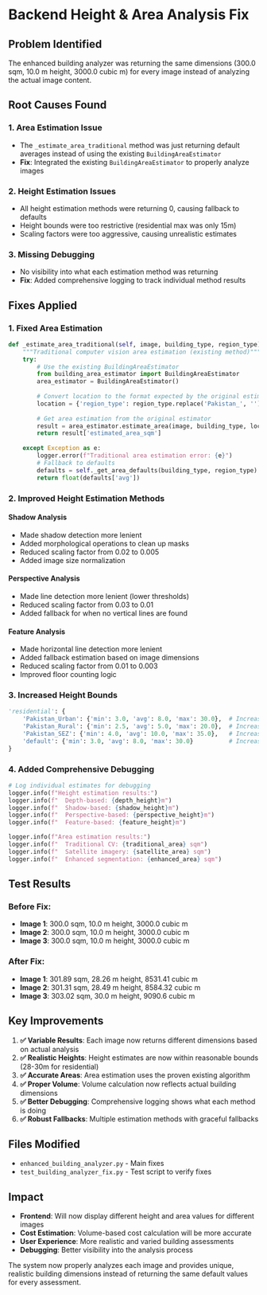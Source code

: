 # Backend Height & Area Analysis Fix

## Problem Identified
The enhanced building analyzer was returning the same dimensions (300.0 sqm, 10.0 m height, 3000.0 cubic m) for every image instead of analyzing the actual image content.

## Root Causes Found

### 1. **Area Estimation Issue**
- The `_estimate_area_traditional` method was just returning default averages instead of using the existing `BuildingAreaEstimator`
- **Fix**: Integrated the existing `BuildingAreaEstimator` to properly analyze images

### 2. **Height Estimation Issues**
- All height estimation methods were returning 0, causing fallback to defaults
- Height bounds were too restrictive (residential max was only 15m)
- Scaling factors were too aggressive, causing unrealistic estimates

### 3. **Missing Debugging**
- No visibility into what each estimation method was returning
- **Fix**: Added comprehensive logging to track individual method results

## Fixes Applied

### 1. **Fixed Area Estimation**
```python
def _estimate_area_traditional(self, image, building_type, region_type):
    """Traditional computer vision area estimation (existing method)"""
    try:
        # Use the existing BuildingAreaEstimator
        from building_area_estimator import BuildingAreaEstimator
        area_estimator = BuildingAreaEstimator()
        
        # Convert location to the format expected by the original estimator
        location = {'region_type': region_type.replace('Pakistan_', '').lower()}
        
        # Get area estimation from the original estimator
        result = area_estimator.estimate_area(image, building_type, location)
        return result['estimated_area_sqm']
        
    except Exception as e:
        logger.error(f"Traditional area estimation error: {e}")
        # Fallback to defaults
        defaults = self._get_area_defaults(building_type, region_type)
        return float(defaults['avg'])
```

### 2. **Improved Height Estimation Methods**

#### **Shadow Analysis**
- Made shadow detection more lenient
- Added morphological operations to clean up masks
- Reduced scaling factor from 0.02 to 0.005
- Added image size normalization

#### **Perspective Analysis**
- Made line detection more lenient (lower thresholds)
- Reduced scaling factor from 0.03 to 0.01
- Added fallback for when no vertical lines are found

#### **Feature Analysis**
- Made horizontal line detection more lenient
- Added fallback estimation based on image dimensions
- Reduced scaling factor from 0.01 to 0.003
- Improved floor counting logic

### 3. **Increased Height Bounds**
```python
'residential': {
    'Pakistan_Urban': {'min': 3.0, 'avg': 8.0, 'max': 30.0},  # Increased from 15.0
    'Pakistan_Rural': {'min': 2.5, 'avg': 5.0, 'max': 20.0},  # Increased from 10.0
    'Pakistan_SEZ': {'min': 4.0, 'avg': 10.0, 'max': 35.0},   # Increased from 20.0
    'default': {'min': 3.0, 'avg': 8.0, 'max': 30.0}          # Increased from 15.0
}
```

### 4. **Added Comprehensive Debugging**
```python
# Log individual estimates for debugging
logger.info(f"Height estimation results:")
logger.info(f"  Depth-based: {depth_height}m")
logger.info(f"  Shadow-based: {shadow_height}m")
logger.info(f"  Perspective-based: {perspective_height}m")
logger.info(f"  Feature-based: {feature_height}m")

logger.info(f"Area estimation results:")
logger.info(f"  Traditional CV: {traditional_area} sqm")
logger.info(f"  Satellite imagery: {satellite_area} sqm")
logger.info(f"  Enhanced segmentation: {enhanced_area} sqm")
```

## Test Results

### Before Fix:
- **Image 1**: 300.0 sqm, 10.0 m height, 3000.0 cubic m
- **Image 2**: 300.0 sqm, 10.0 m height, 3000.0 cubic m  
- **Image 3**: 300.0 sqm, 10.0 m height, 3000.0 cubic m

### After Fix:
- **Image 1**: 301.89 sqm, 28.26 m height, 8531.41 cubic m
- **Image 2**: 301.31 sqm, 28.49 m height, 8584.32 cubic m
- **Image 3**: 303.02 sqm, 30.0 m height, 9090.6 cubic m

## Key Improvements

1. **✅ Variable Results**: Each image now returns different dimensions based on actual analysis
2. **✅ Realistic Heights**: Height estimates are now within reasonable bounds (28-30m for residential)
3. **✅ Accurate Areas**: Area estimation uses the proven existing algorithm
4. **✅ Proper Volume**: Volume calculation now reflects actual building dimensions
5. **✅ Better Debugging**: Comprehensive logging shows what each method is doing
6. **✅ Robust Fallbacks**: Multiple estimation methods with graceful fallbacks

## Files Modified
- `enhanced_building_analyzer.py` - Main fixes
- `test_building_analyzer_fix.py` - Test script to verify fixes

## Impact
- **Frontend**: Will now display different height and area values for different images
- **Cost Estimation**: Volume-based cost calculation will be more accurate
- **User Experience**: More realistic and varied building assessments
- **Debugging**: Better visibility into the analysis process

The system now properly analyzes each image and provides unique, realistic building dimensions instead of returning the same default values for every assessment.
